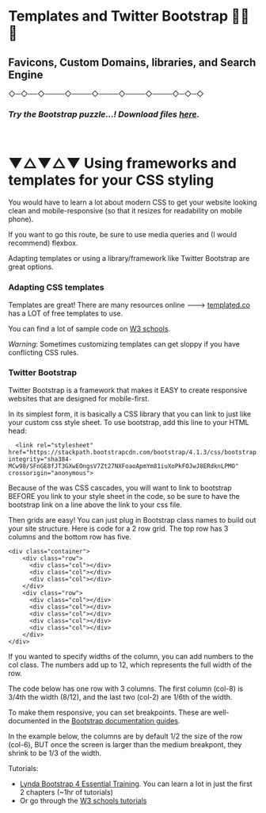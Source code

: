 
# Templates and Twitter Bootstrap 👏👾🤓
## Favicons, Custom Domains, libraries, and Search Engine

 ◇─◇──◇────◇────◇────◇────◇────◇─◇─◇
<br />


### *Try the Bootstrap puzzle...!  Download files [here](bootstrapPuzzle.zip).*

<br>


# ▼△▼△▼ Using frameworks and templates for your CSS styling

You would have to learn a lot about modern CSS to get your website looking clean and mobile-responsive (so that it resizes for readability on mobile phone).

If you want to go this route, be sure to use media queries and (I would recommend) flexbox.

Adapting templates or using a library/framework like Twitter Bootstrap are great options.

### Adapting CSS templates

Templates are great! There are many resources online ---> [templated.co](https://templated.co/) has a LOT of free templates to use.

You can find a lot of sample code on [W3 schools](https://www.w3schools.com/css/default.asp).

*Warning*: Sometimes customizing templates can get sloppy if you have conflicting CSS rules.


### Twitter Bootstrap

Twitter Bootstrap is a framework that makes it EASY to create responsive websites that are designed for mobile-first.

In its simplest form, it is basically a CSS library that you can link to just like your custom css style sheet. To use bootstrap, add this line to your HTML head:

      <link rel="stylesheet" href="https://stackpath.bootstrapcdn.com/bootstrap/4.1.3/css/bootstrap.min.css" integrity="sha384-MCw98/SFnGE8fJT3GXwEOngsV7Zt27NXFoaoApmYm81iuXoPkFOJwJ8ERdknLPMO" crossorigin="anonymous">


Because of the was CSS cascades, you will want to link to bootstrap BEFORE you link to your  style sheet in the code, so be sure to have the bootstrap link on a line above the link to your css file.

Then grids are easy! You can just plug in Bootstrap class names to build out your site structure. Here is code for a 2 row grid. The top row has 3 columns and the bottom row has five.

    <div class="container">
        <div class="row">
          <div class="col"></div>
          <div class="col"></div>
          <div class="col"></div>
        </div>
        <div class="row">
          <div class="col"></div>
          <div class="col"></div>
          <div class="col"></div>
          <div class="col"></div>
          <div class="col"></div>
        </div>
    </div>

If you wanted to specify widths of the column, you can add numbers to the col class. The numbers add up to 12, which represents the full width of the row.

The code below has one row with 3 columns. The first column (col-8) is 3/4th the width (8/12), and the last two (col-2) are 1/6th of the width.

<div class="container">
    <div class="row">
      <div class="col-8"></div>
      <div class="col-2"></div>
      <div class="col-2"></div>
    </div>
    <div class="row">
      <div class="col-4"></div>
      <div class="col-8"></div>
    </div>
</div>


To make them responsive, you can set breakpoints. These are well-documented in the [Bootstrap documentation guides](https://getbootstrap.com/docs/4.1/layout/grid/).

In the example below, the columns are by default 1/2 the size of the row (col-6), BUT once the screen is larger than the medium breakpont, they shrink to be 1/3 of the width.

<div class="container">
    <div class="row">
      <div class="col-6 col-md-4"></div>
      <div class="col-6 col-md-4"></div>
      <div class="col-6 col-md-4"></div>
    </div>
</div>



Tutorials:
* [Lynda Bootstrap 4 Essential Training](https://www.lynda.com/Bootstrap-tutorials/Bootstrap-4-Essential-Training/372545-2.html). You can learn a lot in just the first 2 chapters (~1hr of tutorials)
* Or go through the [W3 schools tutorials](https://www.w3schools.com/bootstrap4/default.asp)

<br>
<br>
